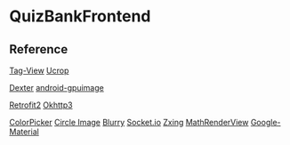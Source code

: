 # QuizBankFrontend


## Reference
[Tag-View]([https://github.com/xinntao/Real-ESRGAN](https://github.com/whilu/AndroidTagView))
[Ucrop]([https://github.com/lukas-blecher/LaTeX-OCR](https://github.com/Yalantis/uCrop)https://github.com/Yalantis/uCrop)

[Dexter]([https://github.com/xinntao/Real-ESRGAN](https://github.com/whilu/AndroidTagView)](https://github.com/Karumi/Dexter))
[android-gpuimage]([https://github.com/lukas-blecher/LaTeX-OCR](https://github.com/Yalantis/uCrop)https://github.com/Yalantis/uCrop](https://github.com/cats-oss/android-gpuimage))

[Retrofit2]([[https://github.com/xinntao/Real-ESRGAN](https://github.com/whilu/AndroidTagView)](https://github.com/square/retrofit))
[Okhttp3]([[https://github.com/lukas-blecher/LaTeX-OCR](https://github.com/Yalantis/uCrop)https://github.com/Yalantis/uCrop](https://github.com/square/okhttp))

[ColorPicker]([[https://github.com/xinntao/Real-ESRGAN](https://github.com/whilu/AndroidTagView)](https://github.com/skydoves/ColorPickerView))
[Circle Image](https://github.com/hdodenhof/CircleImageView)
[Blurry](https://github.com/wasabeef/Blurry)
[Socket.io]((https://github.com/socketio/socket.io-client-java))
[Zxing](https://github.com/journeyapps/zxing-android-embedded)
[MathRenderView]((https://github.com/quantaDot/MathRenderer))
[Google-Material](https://github.com/material-components/material-components-android)
